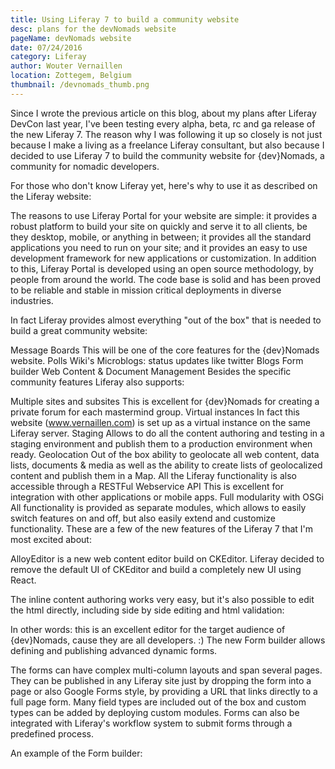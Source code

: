 ```yaml
---
title: Using Liferay 7 to build a community website
desc: plans for the devNomads website
pageName: devNomads website
date: 07/24/2016
category: Liferay
author: Wouter Vernaillen
location: Zottegem, Belgium
thumbnail: /devnomads_thumb.png
---
```


Since I wrote the previous article on this blog, about my plans after Liferay DevCon last year, I've been testing every alpha, beta, rc and ga release of the new Liferay 7.
The reason why I was following it up so closely is not just because I make a living as a freelance Liferay consultant, but also because I decided to use Liferay 7 to build the community website for {dev}Nomads, a community for nomadic developers.

For those who don't know Liferay yet, here's why to use it as described on the Liferay website:

The reasons to use Liferay Portal for your website are simple: it provides a robust platform to build your site on quickly and serve it to all clients, be they desktop, mobile, or anything in between; it provides all the standard applications you need to run on your site; and it provides an easy to use development framework for new applications or customization. In addition to this, Liferay Portal is developed using an open source methodology, by people from around the world. The code base is solid and has been proved to be reliable and stable in mission critical deployments in diverse industries.

In fact Liferay provides almost everything "out of the box" that is needed to build a great community website:

Message Boards
This will be one of the core features for the {dev}Nomads website.
Polls
Wiki's
Microblogs: status updates like twitter
Blogs
Form builder
Web Content & Document Management
Besides the specific community features Liferay also supports:

Multiple sites and subsites
This is excellent for {dev}Nomads for creating a private forum for each mastermind group.
Virtual instances
In fact this website (www.vernaillen.com) is set up as a virtual instance on the same Liferay server.
Staging
Allows to do all the content authoring and testing in a staging environment and publish them to a production environment when ready.
Geolocation
Out of the box ability to geolocate all web content, data lists, documents & media as well as the ability to create lists of geolocalized content and publish them in a Map.
All the Liferay functionality is also accessible through a RESTFul Webservice API
This is excellent for integration with other applications or mobile apps.
Full modularity with OSGi
All functionality is provided as separate modules, which allows to easily switch features on and off, but also easily extend and customize functionality.
These are a few of the new features of the Liferay 7 that I'm most excited about:

AlloyEditor is a new web content editor build on CKEditor.
Liferay decided to remove the default UI of CKEditor and build a completely new UI using React.

The inline content authoring works very easy, but it's also possible to edit the html directly, including side by side editing and html validation:

In other words: this is an excellent editor for the target audience of {dev}Nomads, cause they are all developers. :)
The new Form builder allows defining and publishing advanced dynamic forms.

The forms can have complex multi-column layouts and span several pages. They can be published in any Liferay site just by dropping the form into a page or also Google Forms style, by providing a URL that links directly to a full page form.
Many field types are included out of the box and custom types can be added by deploying custom modules.
Forms can also be integrated with Liferay's workflow system to submit forms through a predefined process.

An example of the Form builder:
